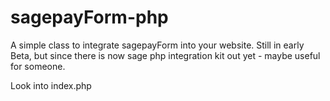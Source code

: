 sagepayForm-php
===============

A simple class to integrate sagepayForm into your website. Still in early Beta, but since there is now sage php integration kit out yet - maybe useful for someone.

Look into index.php
